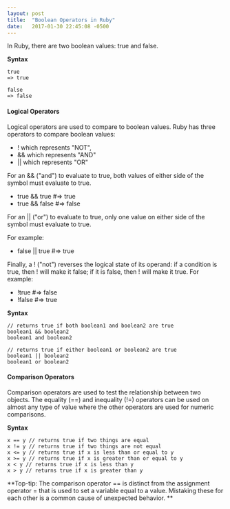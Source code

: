 ```yaml
---
layout: post
title:  "Boolean Operators in Ruby"
date:   2017-01-30 22:45:08 -0500
---
```



In Ruby, there are two boolean values: true and false.

**Syntax**

```
true
=> true

false
=> false
```

#### Logical Operators

Logical operators are used to compare to boolean values. 
Ruby has three operators to compare boolean values:
* ! which represents "NOT",
* && which represents "AND"
* || which represents "OR"

For an && ("and") to evaluate to true, both values of either side of the symbol must evaluate to true. 

* true && true #=> true
* true && false #=> false

For an || ("or") to evaluate to true, only one value on either side of the symbol must evaluate to true. 

For example:
* false || true #=> true

Finally, a ! ("not") reverses the logical state of its operand: if a condition is true, then ! will make it false; if it is false, then ! will make it true. 
For example:
* !true #=> false
* !false #=> true


**Syntax**

```
// returns true if both boolean1 and boolean2 are true
boolean1 && boolean2
boolean1 and boolean2

// returns true if either boolean1 or boolean2 are true
boolean1 || boolean2
boolean1 or boolean2
```

#### Comparison Operators

Comparison operators are used to test the relationship between two objects. The equality (==) and inequality (!=) operators can be used on almost any type of value where the other operators are used for numeric comparisons.

**Syntax**

```
x == y // returns true if two things are equal
x != y // returns true if two things are not equal
x <= y // returns true if x is less than or equal to y
x >= y // returns true if x is greater than or equal to y
x < y // returns true if x is less than y
x > y // returns true if x is greater than y
```

**Top-tip: The comparison operator == is distinct from the assignment operator = that is used to set a variable equal to a value. Mistaking these for each other is a common cause of unexpected behavior.
**
